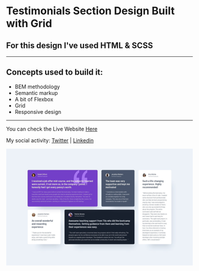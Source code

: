# Testimonials Section Design Built with Grid

## For this design I've used HTML & SCSS

---

## Concepts used to build it:

- BEM methodology
- Semantic markup
- A bit of Flexbox
- Grid
- Responsive design

---

You can check the Live Website [Here](https://testimonial-grid-section-ui.netlify.app)

My social activity: [Twitter](https://twitter.com/dragoshcode) | [Linkedin](https://linkedin.com/in/dragoshcode)

![design-image](assets\design\desktop-design.jpg)
